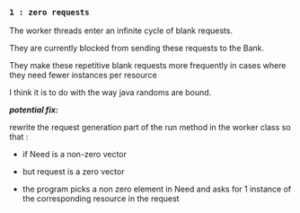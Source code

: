 ### **`1 : zero requests`**
The worker threads enter an infinite cycle of blank requests.

They are currently blocked from sending these requests to the Bank.

They make these repetitive blank requests more frequently in cases where they need fewer instances per resource

I think it is to do with the way java randoms are bound.

**_potential fix:_**

rewrite the request generation part of the run method in the worker class so that :
- if Need is a non-zero vector

- but request is a zero vector

- the program picks a non zero element in Need and  asks for 1 instance of the corresponding resource in the request
   

 